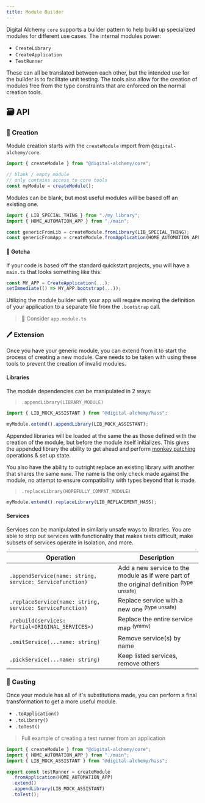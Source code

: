 ```yaml
---
title: Module Builder
---
```


Digital Alchemy `core` supports a builder pattern to help build up specialized modules for different use cases. The internal modules power:

- `CreateLibrary`
- `CreateApplication`
- `TestRunner`

These can all be translated between each other, but the intended use for the builder is to facilitate unit testing.
The tools also allow for the creation of modules free from the type constraints that are enforced on the normal creation tools.

## 🗃️ API

### 📐 Creation

Module creation starts with the `createModule` import from `@digital-alchemy/core`.

```typescript
import { createModule } from "@digital-alchemy/core";

// blank / empty module
// only contains access to core tools
const myModule = createModule();
```

Modules can be blank, but most useful modules will be based off an existing one.

```typescript
import { LIB_SPECIAL_THING } from "./my_library";
import { HOME_AUTOMATION_APP } from "./main";

const genericFromLib = createModule.fromLibrary(LIB_SPECIAL_THING);
const genericFromApp = createModule.fromApplication(HOME_AUTOMATION_APP);
```

#### 💢 Gotcha

If your code is based off the standard quickstart projects, you will have a `main.ts` that looks something like this:

```typescript
const MY_APP = CreateApplication(...);
setImmediate(() => MY_APP.bootstrap(...));
```

Utilizing the module builder with your app will require moving the definition of your application to a separate file from the `.bootstrap` call.

> 🤔 Consider `app.module.ts`

### 🖊️ Extension

Once you have your generic module, you can extend from it to start the process of creating a new module.
Care needs to be taken with using these tools to prevent the creation of invalid modules.

#### Libraries

The module dependencies can be manipulated in 2 ways:

> `.appendLibrary(LIBRARY_MODULE)`

```typescript
import { LIB_MOCK_ASSISTANT } from "@digital-alchemy/hass";

myModule.extend().appendLibrary(LIB_MOCK_ASSISTANT);
```

Appended libraries will be loaded at the same the as those defined with the creation of the module, but before the module itself initializes.
This gives the appended library the ability to get ahead and perform [monkey patching](https://en.wikipedia.org/wiki/Monkey_patch) operations & set up state.

You also have the ability to outright replace an existing library with another that shares the same `name`.
The name is the only check made against the module, no attempt to ensure compatibility with types beyond that is made.

> `.replaceLibrary(HOPEFULLY_COMPAT_MODULE)`

```typescript
myModule.extend().replaceLibrary(LIB_REPLACEMENT_HASS);
```

#### Services

Services can be manipulated in similarly unsafe ways to libraries.
You are able to strip out services with functionality that makes tests difficult, make subsets of services operate in isolation, and more.

| Operation | Description |
| --- | --- |
| `.appendService(name: string, service: ServiceFunction)` | Add a new service to the module as if were part of the original definition <sup>(type unsafe)</sup> |
| `.replaceService(name: string, service: ServiceFunction)` | Replace service with a new one <sup>(type unsafe)</sup> |
| `.rebuild(services: Partial<ORIGINAL_SERVICES>)` | Replace the entire service map <sup>(ymmv)</sup> |
| `.omitService(...name: string)` | Remove service(s) by name |
| `.pickService(...name: string)` | Keep listed services, remove others |

### 📒 Casting

Once your module has all of it's substitutions made, you can perform a final transformation to get a more useful module.

- `.toApplication()`
- `.toLibrary()`
- `.toTest()`


> Full example of creating a test runner from an application

```typescript
import { createModule } from "@digital-alchemy/core";
import { HOME_AUTOMATION_APP } from "./main";
import { LIB_MOCK_ASSISTANT } from "@digital-alchemy/hass";

export const testRunner = createModule
  .fromApplication(HOME_AUTOMATION_APP)
  .extend()
  .appendLibrary(LIB_MOCK_ASSISTANT)
  .toTest();
```

